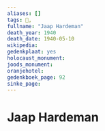 ```yaml
---
aliases: []
tags: 👤, 
fullname: "Jaap Hardeman"
death_year: 1940
death_date: 1940-05-10
wikipedia:
gedenkplaat: yes
holocaust_monument:
joods_monument:
oranjehotel:
gedenkboek_page: 92
sinke_page:
---
```


# Jaap Hardeman

